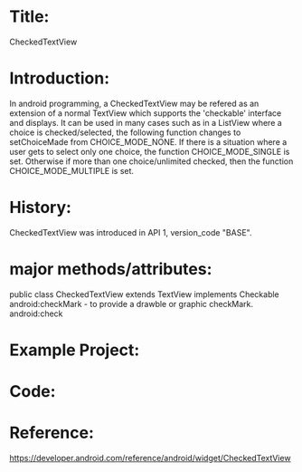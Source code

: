 # Title:
CheckedTextView

# Introduction:
In android programming, a CheckedTextView may be refered as an extension of a normal TextView which supports the 'checkable' interface and displays. It can be used in many cases such as in a ListView where a choice is checked/selected, the following function changes to setChoiceMade from CHOICE_MODE_NONE. If there is a situation where a user gets to select only one choice, the function CHOICE_MODE_SINGLE is set. Otherwise if more than one choice/unlimited checked, then the function CHOICE_MODE_MULTIPLE is set.

# History:
CheckedTextView was introduced in API 1, version_code "BASE".

# major methods/attributes:
public class CheckedTextView extends TextView implements Checkable
android:checkMark - to provide a drawble or graphic checkMark.
android:check

# Example Project:
 
# Code:

# Reference:

https://developer.android.com/reference/android/widget/CheckedTextView

